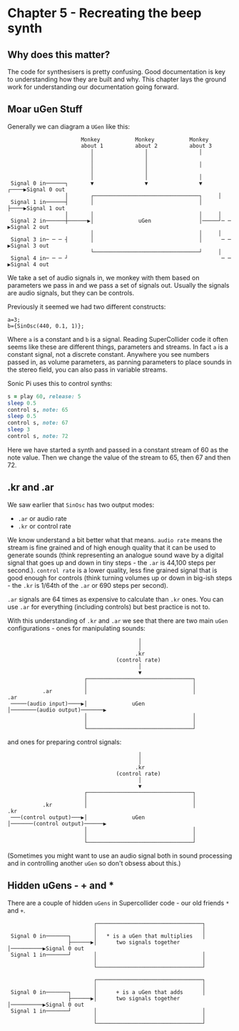 # Chapter 5 - Recreating the beep synth

## Why does this matter?

The code for synthesisers is pretty confusing. Good documentation is key to understanding how they are built and why. This chapter lays the ground work for understanding our documentation going forward.

## Moar uGen Stuff

Generally we can diagram a `UGen` like this:

```
                       Monkey           Monkey           Monkey
                       about 1          about 2          about 3
                          │                │                │
                          │                │
                          │                │                │
                          │                │
                          │                │                │
 Signal 0 in──────┐       ▼                ▼                ▼     ┌────▶Signal 0 out
                  │       ┌─────────────────────────────────┐     │
 Signal 1 in──────┤       │                                 │     ├────▶Signal 1 out
                  │       │                                 │     │
 Signal 2 in──────┼──────▶│              uGen               │─────┘─ ─ ▶Signal 2 out
                          │                                 │     │
 Signal 3 in─ ─ ─ ┤       │                                 │      ─ ─ ▶Signal 3 out
                          └─────────────────────────────────┘     │
 Signal 4 in─ ─ ─ ┘                                                ─ ─ ▶Signal 4 out

```

We take a set of audio signals in, we monkey with them based on parameters we pass in and we pass a set of signals out. Usually the signals are audio signals, but they can be controls.

Previously it seemed we had two different constructs:

```supercollider
a=3;
b={SinOsc(440, 0.1, 1)};
```

Where `a` is a constant and `b` is a signal. Reading SuperCollider code it often seems like these are different things, parameters and streams. In fact `a` is a constant signal, not a discrete constant. Anywhere you see numbers passed in, as volume parameters, as panning parameters to place sounds in the stereo field, you can also pass in variable streams.

Sonic Pi uses this to control synths:

```ruby
s = play 60, release: 5
sleep 0.5
control s, note: 65
sleep 0.5
control s, note: 67
sleep 3
control s, note: 72
```

Here we have started a synth and passed in a constant stream of 60 as the note value. Then we change the value of the stream to 65, then 67 and then 72.

## .kr and .ar

We saw earlier that `SinOsc` has two output modes:

* `.ar` or audio rate
* `.kr` or control rate

We know understand a bit better what that means. `audio rate` means the stream is fine grained and of high enough quality that it can be used to generate sounds (think representing an analogue sound wave by a digital signal that goes up and down in tiny steps - the `.ar` is 44,100 steps per second.). `control rate` is a lower quality, less fine grained signal that is good enough for controls (think turning volumes up or down in big-ish steps - the `.kr` is 1/64th of the `.ar` or 690 steps per second).

`.ar` signals are 64 times as expensive to calculate than `.kr` ones. You can use `.ar` for everything (including controls) but best practice is not to.

With this understanding of `.kr` and `.ar` we see that there are two main `uGen` configurations - ones for manipulating sounds:

```
                                         │
                                         │
                                        .kr
                                  (control rate)
                                         │
                                         ▼
                        ┌─────────────────────────────────┐
                        │                                 │
           .ar          │                                 │             .ar
 ─────(audio input)────▶│              uGen               │────────(audio output)───────▶
                        │                                 │
                        │                                 │
                        └─────────────────────────────────┘

```

and ones for preparing control signals:

```
                                         │
                                         │
                                        .kr
                                  (control rate)
                                         │
                                         ▼
                        ┌─────────────────────────────────┐
                        │                                 │
           .kr          │                                 │             .kr
 ───(control output)───▶│              uGen               │───────(control output)──────▶
                        │                                 │
                        │                                 │
                        └─────────────────────────────────┘
```

(Sometimes you might want to use an audio signal both in sound processing and in controlling another `uGen` so don't obsess about this.)

## Hidden uGens - + and *

There are a couple of hidden `uGens` in Supercollider code - our old friends `*` and `+`.

```
                           ┌─────────────────────────────────┐
                           │                                 │
 Signal 0 in───────┐       │   * is a uGen that multiplies   │
                   ├──────▶│      two signals together       │──────────▶Signal 0 out
 Signal 1 in───────┘       │                                 │
                           │                                 │
                           └─────────────────────────────────┘
```

```
                           ┌─────────────────────────────────┐
                           │                                 │
 Signal 0 in───────┐       │      + is a uGen that adds      │
                   ├──────▶│      two signals together       │──────────▶Signal 0 out
 Signal 1 in───────┘       │                                 │
                           │                                 │
                           └─────────────────────────────────┘
```

